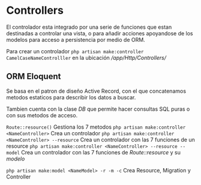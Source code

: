 # Controllers

El controlador esta integrado por una serie de funciones que estan destinadas a controlar una vista, o para añadir acciones apoyandose de los modelos para acceso a persistencia por medio de ORM.

Para crear un controlador
```php artisan make:controller CamelCaseNameControlller```
en la ubicación _/app/Http/Controllers/_


## ORM Eloquent
Se basa en el patron de diseño Active Record, con el que concatenamos metodos estaticos para describir los datos a buscar.

Tambien cuenta con la clase _DB_ que permite hacer consultas SQL puras o con sus metodos de acceso.

```Route::resource()``` Gestiona los 7 metodos
```php artisan make:controller <NameController>``` Crea un controlador
```php artisan make:controller <NameController> --resource``` Crea un controlador con las 7 funciones de un resource
```php artisan make:controller <NameController> --resource --model``` Crea un controlador con las 7 funciones de _Route::resource_ y su _modelo_

```php artisan make:model <NameModel> -r -m -c``` Crea Resource, Migration y Controller

